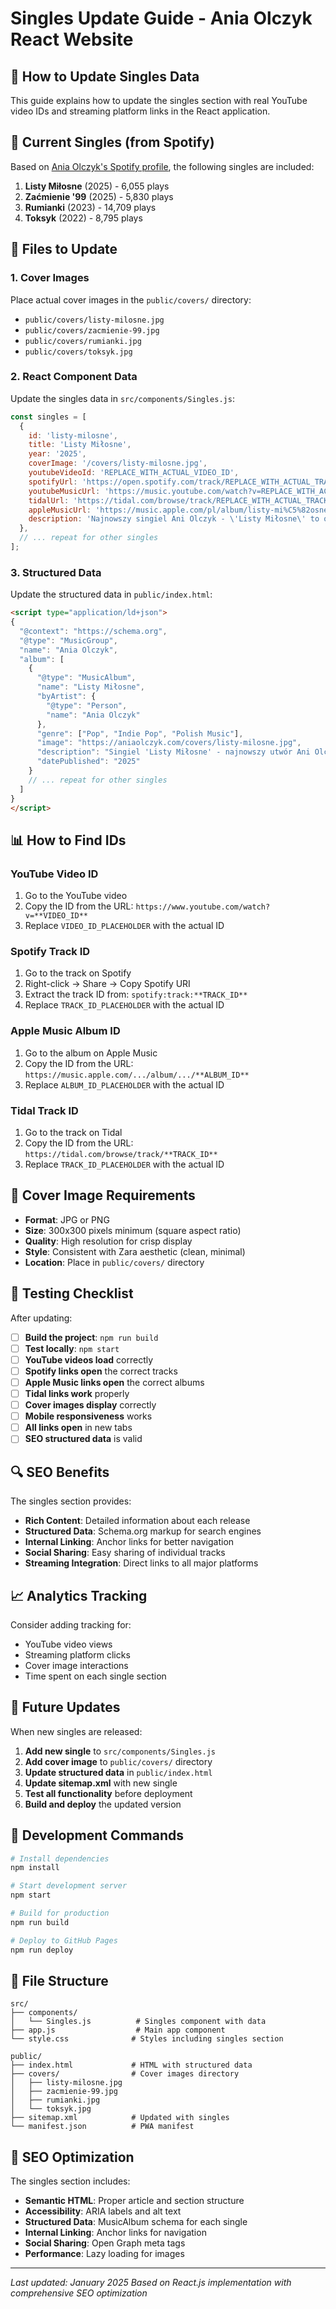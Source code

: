 # Singles Update Guide - Ania Olczyk React Website

## 📝 How to Update Singles Data

This guide explains how to update the singles section with real YouTube video IDs and streaming platform links in the React application.

## 🎵 Current Singles (from Spotify)

Based on [Ania Olczyk's Spotify profile](https://open.spotify.com/artist/1AfgDOc4Q0Z7LZpdQbU49y?si=bzPPWj0VReGPP5C5vOwgog), the following singles are included:

1. **Listy Miłosne** (2025) - 6,055 plays
2. **Zaćmienie '99** (2025) - 5,830 plays  
3. **Rumianki** (2023) - 14,709 plays
4. **Toksyk** (2022) - 8,795 plays

## 🔧 Files to Update

### 1. Cover Images
Place actual cover images in the `public/covers/` directory:
- `public/covers/listy-milosne.jpg`
- `public/covers/zacmienie-99.jpg`
- `public/covers/rumianki.jpg`
- `public/covers/toksyk.jpg`

### 2. React Component Data
Update the singles data in `src/components/Singles.js`:

```javascript
const singles = [
  {
    id: 'listy-milosne',
    title: 'Listy Miłosne',
    year: '2025',
    coverImage: '/covers/listy-milosne.jpg',
    youtubeVideoId: 'REPLACE_WITH_ACTUAL_VIDEO_ID',
    spotifyUrl: 'https://open.spotify.com/track/REPLACE_WITH_ACTUAL_TRACK_ID',
    youtubeMusicUrl: 'https://music.youtube.com/watch?v=REPLACE_WITH_ACTUAL_VIDEO_ID',
    tidalUrl: 'https://tidal.com/browse/track/REPLACE_WITH_ACTUAL_TRACK_ID',
    appleMusicUrl: 'https://music.apple.com/pl/album/listy-mi%C5%82osne-single/REPLACE_WITH_ACTUAL_ALBUM_ID',
    description: 'Najnowszy singiel Ani Olczyk - \'Listy Miłosne\' to opowieść o miłości w formie listów, gdzie każdy wers to osobista wiadomość do ukochanej osoby.'
  },
  // ... repeat for other singles
];
```

### 3. Structured Data
Update the structured data in `public/index.html`:

```html
<script type="application/ld+json">
{
  "@context": "https://schema.org",
  "@type": "MusicGroup",
  "name": "Ania Olczyk",
  "album": [
    {
      "@type": "MusicAlbum",
      "name": "Listy Miłosne",
      "byArtist": {
        "@type": "Person",
        "name": "Ania Olczyk"
      },
      "genre": ["Pop", "Indie Pop", "Polish Music"],
      "image": "https://aniaolczyk.com/covers/listy-milosne.jpg",
      "description": "Singiel 'Listy Miłosne' - najnowszy utwór Ani Olczyk",
      "datePublished": "2025"
    }
    // ... repeat for other singles
  ]
}
</script>
```

## 📊 How to Find IDs

### YouTube Video ID
1. Go to the YouTube video
2. Copy the ID from the URL: `https://www.youtube.com/watch?v=**VIDEO_ID**`
3. Replace `VIDEO_ID_PLACEHOLDER` with the actual ID

### Spotify Track ID
1. Go to the track on Spotify
2. Right-click → Share → Copy Spotify URI
3. Extract the track ID from: `spotify:track:**TRACK_ID**`
4. Replace `TRACK_ID_PLACEHOLDER` with the actual ID

### Apple Music Album ID
1. Go to the album on Apple Music
2. Copy the ID from the URL: `https://music.apple.com/.../album/.../**ALBUM_ID**`
3. Replace `ALBUM_ID_PLACEHOLDER` with the actual ID

### Tidal Track ID
1. Go to the track on Tidal
2. Copy the ID from the URL: `https://tidal.com/browse/track/**TRACK_ID**`
3. Replace `TRACK_ID_PLACEHOLDER` with the actual ID

## 🎨 Cover Image Requirements

- **Format**: JPG or PNG
- **Size**: 300x300 pixels minimum (square aspect ratio)
- **Quality**: High resolution for crisp display
- **Style**: Consistent with Zara aesthetic (clean, minimal)
- **Location**: Place in `public/covers/` directory

## 📱 Testing Checklist

After updating:

- [ ] **Build the project**: `npm run build`
- [ ] **Test locally**: `npm start`
- [ ] **YouTube videos load** correctly
- [ ] **Spotify links open** the correct tracks
- [ ] **Apple Music links open** the correct albums
- [ ] **Tidal links work** properly
- [ ] **Cover images display** correctly
- [ ] **Mobile responsiveness** works
- [ ] **All links open** in new tabs
- [ ] **SEO structured data** is valid

## 🔍 SEO Benefits

The singles section provides:

- **Rich Content**: Detailed information about each release
- **Structured Data**: Schema.org markup for search engines
- **Internal Linking**: Anchor links for better navigation
- **Social Sharing**: Easy sharing of individual tracks
- **Streaming Integration**: Direct links to all major platforms

## 📈 Analytics Tracking

Consider adding tracking for:

- YouTube video views
- Streaming platform clicks
- Cover image interactions
- Time spent on each single section

## 🚀 Future Updates

When new singles are released:

1. **Add new single** to `src/components/Singles.js`
2. **Add cover image** to `public/covers/` directory
3. **Update structured data** in `public/index.html`
4. **Update sitemap.xml** with new single
5. **Test all functionality** before deployment
6. **Build and deploy** the updated version

## 🔧 Development Commands

```bash
# Install dependencies
npm install

# Start development server
npm start

# Build for production
npm run build

# Deploy to GitHub Pages
npm run deploy
```

## 📁 File Structure

```
src/
├── components/
│   └── Singles.js          # Singles component with data
├── app.js                  # Main app component
└── style.css              # Styles including singles section

public/
├── index.html             # HTML with structured data
├── covers/                # Cover images directory
│   ├── listy-milosne.jpg
│   ├── zacmienie-99.jpg
│   ├── rumianki.jpg
│   └── toksyk.jpg
├── sitemap.xml            # Updated with singles
└── manifest.json          # PWA manifest
```

## 🎯 SEO Optimization

The singles section includes:

- **Semantic HTML**: Proper article and section structure
- **Accessibility**: ARIA labels and alt text
- **Structured Data**: MusicAlbum schema for each single
- **Internal Linking**: Anchor links for navigation
- **Social Sharing**: Open Graph meta tags
- **Performance**: Lazy loading for images

---

*Last updated: January 2025*
*Based on React.js implementation with comprehensive SEO optimization*
